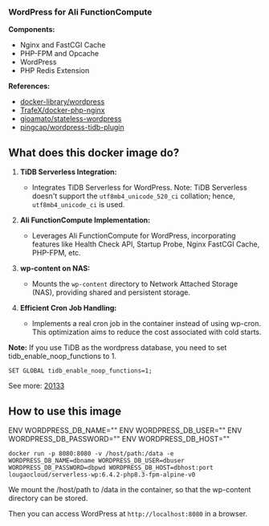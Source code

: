 ### WordPress for Ali FunctionCompute

**Components:**
- Nginx and FastCGI Cache
- PHP-FPM and Opcache
- WordPress
- PHP Redis Extension

**References:**
- [docker-library/wordpress](https://github.com/docker-library/wordpress/tree/ac65dab91d64f611e4fa89b5e92903e163d24572)
- [TrafeX/docker-php-nginx](https://github.com/TrafeX/docker-php-nginx/blob/master/README.md)
- [gioamato/stateless-wordpress](https://github.com/gioamato/stateless-wordpress/tree/master)
- [pingcap/wordpress-tidb-plugin](https://github.com/pingcap/wordpress-tidb-plugin)

## What does this docker image do?

1. **TiDB Serverless Integration:**
   - Integrates TiDB Serverless for WordPress. Note: TiDB Serverless doesn't support the `utf8mb4_unicode_520_ci` collation; hence, `utf8mb4_unicode_ci` is used.

2. **Ali FunctionCompute Implementation:**
   - Leverages Ali FunctionCompute for WordPress, incorporating features like Health Check API, Startup Probe, Nginx FastCGI Cache, PHP-FPM, etc.

3. **wp-content on NAS:**
   - Mounts the `wp-content` directory to Network Attached Storage (NAS), providing shared and persistent storage.

4. **Efficient Cron Job Handling:**
   - Implements a real cron job in the container instead of using wp-cron. This optimization aims to reduce the cost associated with cold starts.

**Note:** If you use TiDB as the wordpress database, you need to set tidb_enable_noop_functions to 1.

```SET GLOBAL tidb_enable_noop_functions=1;```

See more: [20133](https://github.com/pingcap/tidb/issues/20133)

## How to use this image

ENV WORDPRESS_DB_NAME=""
ENV WORDPRESS_DB_USER=""
ENV WORDPRESS_DB_PASSWORD=""
ENV WORDPRESS_DB_HOST=""

```
docker run -p 8080:8080 -v /host/path:/data -e WORDPRESS_DB_NAME=dbname WORDPRESS_DB_USER=dbuser WORDPRESS_DB_PASSWORD=dbpwd WORDPRESS_DB_HOST=dbhost:port lougaocloud/serverless-wp:6.4.2-php8.3-fpm-alpine-v0
```

We mount the /host/path to /data in the container, so that the wp-content directory can be stored.

Then you can access WordPress at `http://localhost:8080` in a browser.

